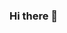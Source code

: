 ### Hi there 👋

<!--
**pullpushup/pullpushup** is a ✨ _special_ ✨ repository because its `README.md` (this file) appears on your GitHub profile.

Here are some ideas to get you started:

- 🔭 I’m currently working on Game devloper
- 🌱 I’m currently learning Unreal engine 5 and c++
- 💬 Ask me about Unreal and 3D stuff
- 📫 How to reach me: my email dman1999q@gmail.com

